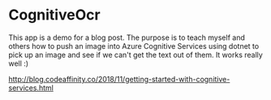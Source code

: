 # CognitiveOcr

This app is a demo for a blog post.
The purpose is to teach myself and others how to push an image into Azure Cognitive Services using dotnet to pick up an image and see if we can't get the text out of them. It works really well :)

http://blog.codeaffinity.co/2018/11/getting-started-with-cognitive-services.html
